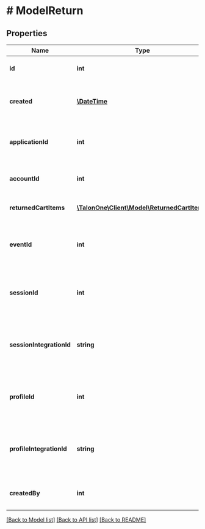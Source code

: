 # # ModelReturn

## Properties

Name | Type | Description | Notes
------------ | ------------- | ------------- | -------------
**id** | **int** | Unique ID for this entity. | 
**created** | [**\DateTime**](\DateTime.md) | The exact moment this entity was created. | 
**applicationId** | **int** | The ID of the application that owns this entity. | 
**accountId** | **int** | The ID of the account that owns this entity. | 
**returnedCartItems** | [**\TalonOne\Client\Model\ReturnedCartItem[]**](ReturnedCartItem.md) | List of cart items to be returned | 
**eventId** | **int** | The event ID of that was generated for this return. | 
**sessionId** | **int** | The internal ID of the session this return was requested on. | 
**sessionIntegrationId** | **string** | The integration ID of the session this return was requested on. | 
**profileId** | **int** | The internal ID of the profile this return was requested on. | [optional] 
**profileIntegrationId** | **string** | The integration ID of the profile this return was requested on. | [optional] 
**createdBy** | **int** | ID of the user who requested this return. | [optional] 

[[Back to Model list]](../../README.md#documentation-for-models) [[Back to API list]](../../README.md#documentation-for-api-endpoints) [[Back to README]](../../README.md)



